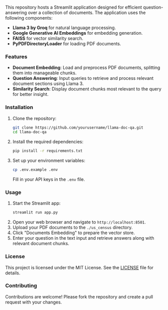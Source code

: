 
This repository hosts a Streamlit application designed for efficient question-answering over a collection of documents. The application uses the following components:

- **Llama 3 by Groq** for natural language processing.
- **Google Generative AI Embeddings** for embedding generation.
- **FAISS** for vector similarity search.
- **PyPDFDirectoryLoader** for loading PDF documents.

### Features
- **Document Embedding**: Load and preprocess PDF documents, splitting them into manageable chunks.
- **Question Answering**: Input queries to retrieve and process relevant document sections using Llama 3.
- **Similarity Search**: Display document chunks most relevant to the query for better insight.

### Installation
1. Clone the repository:
    ```sh
    git clone https://github.com/yourusername/llama-doc-qa.git
    cd llama-doc-qa
    ```
2. Install the required dependencies:
    ```sh
    pip install -r requirements.txt
    ```
3. Set up your environment variables:
    ```sh
    cp .env.example .env
    ```
    Fill in your API keys in the `.env` file.

### Usage
1. Start the Streamlit app:
    ```sh
    streamlit run app.py
    ```
2. Open your web browser and navigate to `http://localhost:8501`.
3. Upload your PDF documents to the `./us_census` directory.
4. Click "Documents Embedding" to prepare the vector store.
5. Enter your question in the text input and retrieve answers along with relevant document chunks.

### License
This project is licensed under the MIT License. See the [LICENSE](LICENSE) file for details.

### Contributing
Contributions are welcome! Please fork the repository and create a pull request with your changes.
